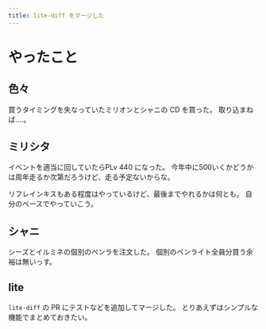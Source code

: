 ```yaml
---
title: lite-diff をマージした
---
```


# やったこと

## 色々

買うタイミングを失なっていたミリオンとシャニの CD を買った。
取り込まねば‥‥。

## ミリシタ

イベントを適当に回していたらPLv 440 になった。
今年中に500いくかどうかは周年走るか次第だろうけど、走る予定ないからな。

リフレインキスもある程度はやっているけど、最後までやれるかは何とも。
自分のペースでやっていこう。

## シャニ

シーズとイルミネの個別のペンラを注文した。
個別のペンライト全員分買う余裕は無いっす。

## lite

`lite-diff` の PR にテストなどを追加してマージした。
とりあえずはシンプルな機能でまとめておきたい。
